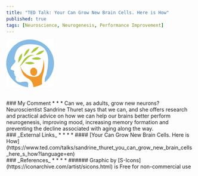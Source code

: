 ```yaml
---
title: "TED Talk: Your Can Grow New Brain Cells. Here is How"
published: true
tags: [Neuroscience, Neurogenesis, Performance Improvement]
---
```


![](/links/assets/mind-body-green-icon.png)

<br>
### My Comment
* * *
Can we, as adults, grow new neurons? Neuroscientist Sandrine Thuret says that we can, and she offers research and practical advice on how we can help our brains better perform neurogenesis, improving mood, increasing memory formation and preventing the decline associated with aging along the way.

<br>
### _External Links_
* * *
* #### [Your Can Grow New Brain Cells. Here is How](https://www.ted.com/talks/sandrine_thuret_you_can_grow_new_brain_cells_here_s_how?language=en)

<br>
### _References_
* * *
* ###### Graphic by [S-Icons](https://iconarchive.com/artist/sicons.html) is Free for non-commercial use
